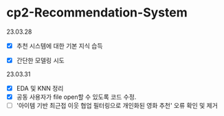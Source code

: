 # cp2-Recommendation-System

23.03.28
- [x] 추천 시스템에 대한 기본 지식 습득
- [x] 간단한 모델링 시도


23.03.31
- [x] EDA 및 KNN 정리
- [x] 공동 사용자가 file open할 수 있도록 코드 수정.
- [ ] '아이템 기반 최근접 이웃 협업 필터링으로 개인화된 영화 추천' 오류 확인 및 제거

